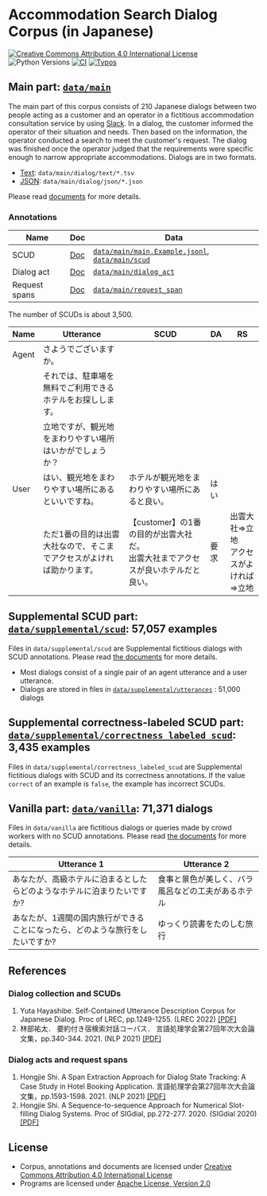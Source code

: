 
# Accommodation Search Dialog Corpus (in Japanese)

<a rel="license" href="http://creativecommons.org/licenses/by/4.0/"><img alt="Creative Commons Attribution 4.0 International License" style="border-width:0" src="https://i.creativecommons.org/l/by/4.0/88x31.png" /></a>
![Python Versions](https://img.shields.io/badge/python-3.8%20%7C%203.9%20%7C%203.10%20%7C%203.11-blue)
[![CI](https://github.com/megagonlabs/asdc/actions/workflows/ci.yml/badge.svg)](https://github.com/megagonlabs/asdc/actions/workflows/ci.yml)
[![Typos](https://github.com/megagonlabs/asdc/actions/workflows/typos.yml/badge.svg)](https://github.com/megagonlabs/asdc/actions/workflows/typos.yml)

## Main part: [``data/main``](data/main)

The main part of this corpus consists of 210 Japanese dialogs between two people acting as a customer and an operator in a fictitious accommodation consultation service by using [Slack](https://slack.com/).
In a dialog, the customer informed the operator of their situation and needs.
Then based on the information, the operator conducted a search to meet the customer's request.
The dialog was finished once the operator judged that the requirements were specific enough to narrow appropriate accommodations.
Dialogs are in two formats.

- [Text](data/main/dialog/text): ``data/main/dialog/text/*.tsv``
- [JSON](data/main/dialog/json): ``data/main/dialog/json/*.json``

Please read [documents](docs/dialog) for more details.

### Annotations

| Name | Doc | Data |
| --- | --- | --- |
| SCUD | [Doc](docs/scud) | [``data/main/main.Example.jsonl``](data/main/main.Example.jsonl), [``data/main/scud``](data/main/scud) |
| Dialog act | [Doc](docs/dialog_act) | [``data/main/dialog_act``](data/main/dialog_act) |
| Request spans | [Doc](docs/request_span) | [``data/main/request_span``](data/main/request_span) |

The number of SCUDs is about 3,500.

| Name | Utterance | SCUD | DA | RS |
| --- | --- | --- | --- | ---|
| Agent | さようでございますか。 ||||
| | それでは、駐車場を無料でご利用できるホテルをお探しします。||||
| | 立地ですが、観光地をまわりやすい場所はいかがでしょうか？||||
| User | はい、観光地をまわりやすい場所にあるといいですね。| ホテルが観光地をまわりやすい場所にあると良い。 | はい ||
| | ただ1番の目的は出雲大社なので、そこまでアクセスがよければ助かります。|【customer】の1番の目的が出雲大社だ。<br>出雲大社までアクセスが良いホテルだと良い。|要求|出雲大社=>立地<br>アクセスがよければ=>立地|

## Supplemental SCUD part: [``data/supplemental/scud``](data/supplemental/scud): 57,057 examples

Files in ``data/supplemental/scud`` are Supplemental fictitious dialogs with SCUD annotations.
Please read [the documents](docs/supplemental/README.md) for more details.

- Most dialogs consist of a single pair of an agent utterance and a user utterance.
- Dialogs are stored in files in [``data/supplemental/utterances``](data/supplemental/utterances) : 51,000 dialogs

## Supplemental correctness-labeled SCUD part: [``data/supplemental/correctness_labeled_scud``](data/supplemental/correctness_labeled_scud): 3,435 examples

Files in ``data/supplemental/correctness_labeled_scud`` are Supplemental fictitious dialogs with SCUD and its correctness annotations.
If the value ``correct`` of an example is ``false``, the example has incorrect SCUDs.

## Vanilla part: [``data/vanilla``](data/vanilla): 71,371 dialogs

Files in ``data/vanilla`` are fictitious dialogs or queries made by crowd workers with no SCUD annotations.
Please read [the documents](docs/vanilla/README.md) for more details.

| Utterance 1 | Utterance 2 |
| --- | --- |
| あなたが、高級ホテルに泊まるとしたらどのようなホテルに泊まりたいですか? | 食事と景色が美しく、バラ風呂などの工夫があるホテル
| あなたが、1週間の国内旅行ができることになったら、どのような旅行をしたいですか? | ゆっくり読書をたのしむ旅行|

## References

### Dialog collection and SCUDs

1. Yuta Hayashibe.
    Self-Contained Utterance Description Corpus for Japanese Dialog.
    Proc of LREC, pp.1249-1255. (LREC 2022)
    [[PDF]](http://www.lrec-conf.org/proceedings/lrec2022/pdf/2022.lrec-1.133.pdf)
2. 林部祐太．
    要約付き宿検索対話コーパス．
    言語処理学会第27回年次大会論文集，pp.340-344. 2021. (NLP 2021)
    [[PDF]](https://www.anlp.jp/proceedings/annual_meeting/2021/pdf_dir/P2-5.pdf)

### Dialog acts and request spans

1. Hongjie Shi.
    A Span Extraction Approach for Dialog State Tracking: A Case Study in Hotel Booking Application.
    言語処理学会第27回年次大会論文集，pp.1593-1598. 2021. (NLP 2021)
    [[PDF]](https://www.anlp.jp/proceedings/annual_meeting/2021/pdf_dir/P8-10.pdf)
2. Hongjie Shi.
    A Sequence-to-sequence Approach for Numerical Slot-filling Dialog Systems.
    Proc of SIGdial, pp.272-277. 2020. (SIGdial 2020)
    [[PDF]](https://aclanthology.org/2020.sigdial-1.34.pdf)

## License

- Corpus, annotations and documents are licensed under [Creative Commons Attribution 4.0 International License](LICENSE.txt)
- Programs are licensed under [Apache License, Version 2.0](LICENSE.APACHE.2.0.txt)

